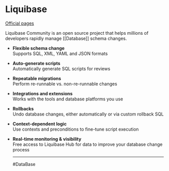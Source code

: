 # Liquibase

[Official pages](https://www.liquibase.org/get-started/how-liquibase-works)

Liquibase Community is an open source project that helps millions of developers rapidly manage [[Database]] schema changes.

-   **Flexible schema change**  
    Supports SQL, XML, YAML and JSON formats
    
-   **Auto-generate scripts**  
    Automatically generate SQL scripts for reviews
    
-   **Repeatable migrations**  
    Perform re-runnable vs. non-re-runnable changes
    
-   **Integrations and extensions**  
    Works with the tools and database platforms you use
    
-   **Rollbacks**  
    Undo database changes, either automatically or via custom rollback SQL
    
-   **Context-dependent logic**  
    Use contexts and preconditions to fine-tune script execution
    
-   **Real-time monitoring & visibility**  
    Free access to Liquibase Hub for data to improve your database change process
	
	
	
	---
	#DataBase 
